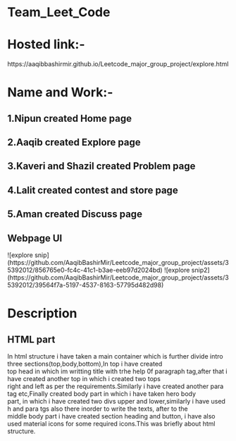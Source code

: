 <h1>Team_Leet_Code
<h1>Hosted link:-</h1>https://aaqibbashirmir.github.io/Leetcode_major_group_project/explore.html
<h1> Name and Work:-</h1>
<h2>1.Nipun created Home page</h2>
<h2>2.Aaqib created Explore page</h2>
<h2>3.Kaveri and Shazil created Problem page</h2>
<h2>4.Lalit created contest and store page</h2>
<h2>5.Aman created Discuss page</h2>
<h2>Webpage UI</h2>
![explore snip](https://github.com/AaqibBashirMir/Leetcode_major_group_project/assets/35392012/856765e0-fc4c-41c1-b3ae-eeb97d2024bd)
![explore snip2](https://github.com/AaqibBashirMir/Leetcode_major_group_project/assets/35392012/39564f7a-5197-4537-8163-57795d482d98)
<h1>Description</h1>
<h2>HTML part</h2>
In html structure i have taken a main container which is further divide intro three sections(top,body,bottom),In top i have created<br>
top head in which im writting title with trhe help 0f paragraph tag,after that i have created another top in which i created two tops<br>
right and left as per the requirements.Similarly i have created another para tag etc,Finally created body part in which i have taken hero body<br>
part, in which i have created two divs upper and lower,similarly i have used h and para tgs also there inorder to write the texts, after to the <br>
middle body part i have created section heading and button, i have also used material icons for some required icons.This was briefly about html<br>
structure.





